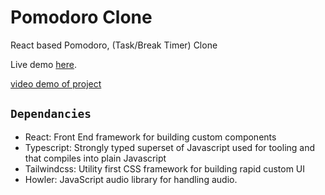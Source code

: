 # Pomodoro Clone 

React based Pomodoro, (Task/Break Timer) Clone


Live demo [here](http://pomodoro-clone.alvintolentino.com).


[video demo of project]()


## `Dependancies`


- React: Front End framework for building custom components
- Typescript: Strongly typed superset of Javascript used for tooling and that compiles into plain Javascript
- Tailwindcss: Utility first CSS framework for building rapid custom UI 
- Howler: JavaScript audio library for handling audio.
